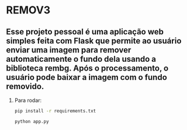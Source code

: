 # REMOV3
## Esse projeto pessoal é uma aplicação web simples feita com Flask que permite ao usuário enviar uma imagem para remover automaticamente o fundo dela usando a biblioteca rembg. Após o processamento, o usuário pode baixar a imagem com o fundo removido.

1. Para rodar:

    ```bash
    pip install -r requirements.txt
    ```

    ```bash
    python app.py
    ```
